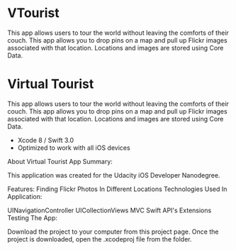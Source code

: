 # VTourist

This app allows users to tour the world without leaving the comforts of their couch. This app allows you 
to drop pins on a map and pull up Flickr images associated with that location. Locations and images are stored using Core Data.

Virtual Tourist
=======
This app allows users to tour the world without leaving the comforts of their couch. This app allows you 
to drop pins on a map and pull up Flickr images associated with that location. Locations and images are stored using Core Data.
* Xcode 8 / Swift 3.0
* Optimized to work with all iOS devices 

About Virtual Tourist App
Summary:

This application was created  for the Udacity iOS Developer Nanodegree.

Features:
Finding Flickr Photos In Different Locations
Technologies Used In Application:

UINavigationController
UICollectionViews
MVC
Swift
API's
Extensions
Testing The App:

Download the project to your computer from this project page.
Once the project is downloaded, open the .xcodeproj file from the folder.

